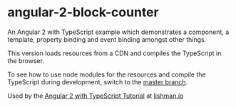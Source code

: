 # angular-2-block-counter

An Angular 2 with TypeScript example which demonstrates a component, a template, property binding and event binding amongst other things. 

This version loads resources from a CDN and compiles the TypeScript in the browser.

To see how to use node modules for the resources and compile the TypeScript during development,
switch to the [master branch](https://github.com/marklishman/angular-2-block-counter). 

Used by the [Angular 2 with TypeScript Tutorial](http://lishman.io/angular-2-tutorial) at [lishman.io](http://lishman.io)
